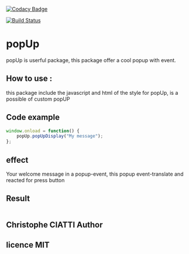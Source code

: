 [![Codacy Badge](https://api.codacy.com/project/badge/Grade/2a51fb52ff31429c9b8f963348d2d2f2)](https://www.codacy.com/app/ChristopheCIATTI/popUp?utm_source=github.com&amp;utm_medium=referral&amp;utm_content=ChristopheCIATTI/popUp&amp;utm_campaign=Badge_Grade)

[![Build Status](https://travis-ci.org/ChristopheCIATTI/popUp.svg?branch=master)](https://travis-ci.org/ChristopheCIATTI/popUp)

# popUp

popUp is userful package, this package offer a cool popup with event. 


## How to use : 
this package include the javascript and html of the style for popUp,
is a possible of custom popUP

## Code example  
```js
window.onload = function() {
    popUp.popUpDisplay("My message");
};
```
## effect

Your welcome message in a popup-event, this popup event-translate and reacted for press button

## Result

<a href="http://zupimages.net/viewer.php?id=18/17/23d9.png"><img src="https://zupimages.net/up/18/17/23d9.png" alt="" /></a>

## Christophe CIATTI Author

## licence MIT


